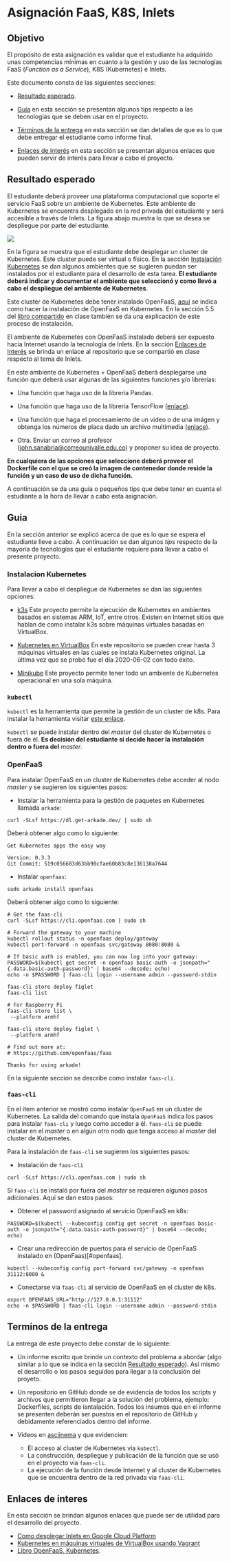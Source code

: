 # Asignación FaaS, K8S, Inlets

## Objetivo

El propósito de esta asignación es validar que el estudiante ha adquirido unas competencias mínimas en cuanto a la gestión y uso de las tecnologías FaaS (*Function as a Service*), K8S (Kubernetes) e Inlets.

Este documento consta de las siguientes secciones:

* [Resultado esperado](#resultado-esperado).

* [Guía](#guia) en esta sección se presentan algunos tips respecto a las tecnologías que se deben usar en el proyecto.

* [Términos de la entrega](#terminos-de-la-entrega) en esta sección se dan detalles de que es lo que debe entregar el estudiante como informe final.

* [Enlaces de interés](#enlaces-de-interes) en esta sección se presentan algunos enlaces que pueden servir de interés para llevar a cabo el proyecto.

## Resultado esperado

El estudiante deberá proveer una plataforma computacional que soporte el servicio FaaS sobre un ambiente de Kubernetes. 
Este ambiente de Kubernetes se encuentra desplegado en la red privada del estudiante y será accesible a través de Inlets. 
La figura abajo muestra lo que se desea se despliegue por parte del estudiante.

![](../book/figures/FaaSK8SInletsHomework.png)

En la figura se muestra que el estudiante debe desplegar un cluster de Kubernetes. 
Este cluster puede ser virtual o físico. 
En la sección [Instalación Kubernetes](#instalacion-kubernetes) se dan algunos ambientes que se sugieren puedan ser instalados por el estudiante para el desarrollo de esta tarea.
**El estudiante deberá indicar y documentar el ambiente que seleccionó y como llevó a cabo el despliegue del ambiente de Kubernetes**.

Este cluster de Kubernetes debe tener instalado OpenFaaS, [aquí](#openfaas) se indica como hacer la instalación de OpenFaaS en Kubernetes.
En la sección 5.5 del [libro compartido](../book/output/book.pdf) en clase también se da una explicación de este proceso de instalación.

El ambiente de Kubernetes con OpenFaaS instalado deberá ser expuesto hacia Internet usando la tecnología de Inlets. 
En la sección [Enlaces de Interés](#enlaces-de-interes) se brinda un enlace al repositorio que se compartió en clase respecto al tema de Inlets.

En este ambiente de Kubernetes + OpenFaaS deberá desplegarse una función que deberá usar algunas de las siguientes funciones y/o librerías:

* Una función que haga uso de la librería Pandas. 

* Una función que haga uso de la librería TensorFlow ([enlace](https://www.tensorflow.org/api_docs/python/tf)).

* Una función que haga el procesamiento de un video o de una imágen y obtenga los números de placa dado un archivo multimedia ([enlace](https://github.com/openalpr/openalpr)).

* Otra. Enviar un correo al profesor (john.sanabria@correounivalle.edu.co) y proponer su idea de proyecto.

**En cualquiera de las opciones que seleccione deberá proveer el Dockerfile con el que se creó la imagen de contenedor donde reside la función y un caso de uso de dicha función.**

A continuación se da una guía o pequeños tips que debe tener en cuenta el estudiante a la hora de llevar a cabo esta asignación.

## Guia

En la sección anterior se explicó acerca de que es lo que se espera el estudiante lleve a cabo. 
A continuación se dan algunos *tips* respecto de la mayoría de tecnologías que el estudiante requiere para llevar a cabo el presente proyecto.

### Instalacion Kubernetes

Para llevar a cabo el despliegue de Kubernetes se dan las siguientes opciones:

* [k3s](https://k3s.io/) Este proyecto permite la ejecución de Kubernetes en ambientes basados en sistemas ARM, IoT, entre otros. Existen en Internet sitios que hablan de como instalar k3s sobre máquinas virtuales basadas en VirtualBox.

* [Kubernetes en VirtualBox](https://github.com/josanabr/ansible-k8s) En este repositorio se pueden crear hasta 3 máquinas virtuales en las cuales se instala Kubernetes original. La última vez que se probó fue el día 2020-06-02 con todo éxito.

* [Minikube](https://kubernetes.io/docs/setup/learning-environment/minikube/) Este proyecto permite tener todo un ambiente de Kubernetes operacional en una sola máquina.


### `kubectl`

`kubectl` es la herramienta que permite la gestión de un cluster de k8s. 
Para instalar la herramienta visitar [este enlace](https://kubernetes.io/docs/tasks/tools/install-kubectl/).

`kubectl` se puede instalar dentro del *master* del cluster de Kubernetes o fuera de él.
**Es decisión del estudiante si decide hacer la instalación dentro o fuera del** *master*.

### OpenFaaS

Para instalar OpenFaaS en un cluster de Kubernetes debe acceder al nodo *master* y se sugieren los siguientes pasos:

* Instalar la herramienta para la gestión de paquetes en Kubernetes llamada `arkade`:

```
curl -SLsf https://dl.get-arkade.dev/ | sudo sh
```
Deberá obtener algo como lo siguiente:
```
Get Kubernetes apps the easy way

Version: 0.3.3
Git Commit: 519c056683d63bb90cfae60b83c8e136138a7644
```

* Instalar `openfaas`:
```
sudo arkade install openfaas
```
Deberá obtener algo como lo siguiente:
```
# Get the faas-cli
curl -SLsf https://cli.openfaas.com | sudo sh

# Forward the gateway to your machine
kubectl rollout status -n openfaas deploy/gateway
kubectl port-forward -n openfaas svc/gateway 8080:8080 &

# If basic auth is enabled, you can now log into your gateway:
PASSWORD=$(kubectl get secret -n openfaas basic-auth -o jsonpath="{.data.basic-auth-password}" | base64 --decode; echo)
echo -n $PASSWORD | faas-cli login --username admin --password-stdin

faas-cli store deploy figlet
faas-cli list

# For Raspberry Pi
faas-cli store list \
 --platform armhf

faas-cli store deploy figlet \
 --platform armhf

# Find out more at:
# https://github.com/openfaas/faas

Thanks for using arkade!
```

En la siguiente sección se describe como instalar `faas-cli`.

### `faas-cli`

En el ítem anterior se mostró como instalar `OpenFaaS` en un cluster de Kubernetes.
La salida del comando que instala `OpenFaaS` indica los pasos para instalar `faas-cli` y luego como acceder a él. 
`faas-cli` se puede instalar en el *master* o en algún otro nodo que tenga acceso al *master* del cluster de Kubernetes.

Para la instalación de `faas-cli` se sugieren los siguientes pasos:

* Instalación de `faas-cli`
```
curl -SLsf https://cli.openfaas.com | sudo sh
```

Si `faas-cli` se instaló por fuera del *master* se requieren algunos pasos adicionales. 
Aquí se dan estos pasos:

  * Obtener el password asignado al servicio OpenFaaS en k8s:
```
PASSWORD=$(kubectl --kubeconfig config get secret -n openfaas basic-auth -o jsonpath="{.data.basic-auth-password}" | base64 --decode; echo)
```

  * Crear una redirección de puertos para el servicio de OpenFaaS instalado en (OpenFaas)[#openfaas].
```
kubectl --kubeconfig config port-forward svc/gateway -n openfaas 31112:8080 &
```
   
  * Conectarse via `faas-cli` al servicio de OpenFaaS en el cluster de k8s.
```
export OPENFAAS_URL="http://127.0.0.1:31112"
echo -n $PASSWORD | faas-cli login --username admin --password-stdin
```

## Terminos de la entrega

La entrega de este proyecto debe constar de lo siguiente:

* Un informe escrito que brinde un contexto del problema a abordar (algo similar a lo que se indica en la sección [Resultado esperado](#resultado-esperado)). Así mismo el desarrollo o los pasos seguidos para llegar a la conclusión del proyeto.

* Un repositorio en GitHub donde se de evidencia de todos los scripts y archivos que permitieron llegar a la solución del problema, ejemplo: Dockerfiles, scripts de isntalación. Todos los insumos que en el informe se presenten deberán ser puestos en el repositorio de GitHub y debidamente referenciados dentro del informe.

* Videos en [asciinema](https://asciinema.org) y que evidencien:

  * El acceso al cluster de Kubernetes via `kubectl`.
  * La construcción, despliegue y publicación de la función que se usó en el proyecto via `faas-cli`.
  * La ejecución de la función desde Internet y al cluster de Kubernetes que se encuentra dentro de la red privada via `faas-cli`.

## Enlaces de interes

En esta sección se brindan algunos enlaces que puede ser de utilidad para el desarrollo del proyecto.

* [Como desplegar Inlets en Google Cloud Platform](https://github.com/josanabr/tunneling-inlets)
* [Kubernetes en máquinas virtuales de VirtualBox usando Vagrant](https://github.com/josanabr/ansible-k8s)
* [Libro OpenFaaS, Kubernetes](../book/output/book.pdf).
